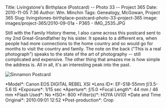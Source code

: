 Title: Livingstone's Birthplace (Postcard) -- Photo 33 -- Project 365
Date: 2010-11-05 7:36
Author: Wm. Minchin
Tags: Genealogy, McGowan, Project 365
Slug: livingstones-birthplace-postcard-photo-33-project-365
image: images/project-365/2010-09-01a - P365 - IMG_2535.JPG

Still with the Family History theme, I also came across this postcard
sent to my 2nd Great-Grandfather by his sister. It speaks to a different
era, when people had more connections to the home country and so would
go for months to visit the country and family. The note on the back
("This is a real photograph") speaks to the state of the art of
photography -- still complicated and expensive. The other thing that
amazes me is how simple the address is. All in all, it's an interesting
peak into the past.

![Sinnamon Postcard]({static}images/project-365/2010-09-01b%20-%20P365%20-%20IMG_2536.JPG)

<div markdown=1 class="photo-infobox">
*Model*: Canon EOS DIGITAL REBEL XSI  
*Lens ID*: EF-S18-55mm ƒ/3.5-5.6 IS  
*Exposure*: 1/15 sec  
*Aperture*: ƒ/5.0  
*Focal Length*: 44 mm / 46 mm  
*Flash Used*: No  
*ISO*: 800  
*Filter(s)*: HOYA UV(0)  
*Date and Time Original*: 2010:09:01 12:52  
*Post-production*: Crop
</div>
